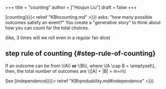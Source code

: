 +++
title = "counting"
author = ["Houjun Liu"]
draft = false
+++

[counting]({{< relref "KBhcounting.md" >}}) asks: "how many possible outcomes satisfy an event?" You create a "generative story" to think about how you can count for the total choices.

(like, 3 times will we roll even in a regular fair dice)


## step rule of counting {#step-rule-of-counting}

If an outcome can be from \\(A\\) **or** \\(B\\), where \\(A \cap B = \emptyset\\), then, the total number of outcomes are \\(|A| + |B| = m+n\\)

See [independence]({{< relref "KBhprobability.md#independence" >}})
